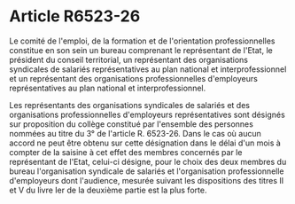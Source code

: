 # Article R6523-26

Le comité de l'emploi, de la formation et de l'orientation professionnelles constitue en son sein un bureau comprenant le représentant de l'Etat, le président du conseil territorial, un représentant des organisations syndicales de salariés représentatives au plan national et interprofessionnel et un représentant des organisations professionnelles d'employeurs représentatives au plan national et interprofessionnel. 

  
Les représentants des organisations syndicales de salariés et des organisations professionnelles d'employeurs représentatives sont désignés sur proposition du collège constitué par l'ensemble des personnes nommées au titre du 3° de l'article R. 6523-26. Dans le cas où aucun accord ne peut être obtenu sur cette désignation dans le délai d'un mois à compter de la saisine à cet effet des membres concernés par le représentant de l'Etat, celui-ci désigne, pour le choix des deux membres du bureau l'organisation syndicale de salariés et l'organisation professionnelle d'employeurs dont l'audience, mesurée suivant les dispositions des titres II et V du livre Ier de la deuxième partie est la plus forte.